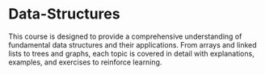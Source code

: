 # Data-Structures
This course is designed to provide a comprehensive understanding of fundamental data structures and their applications. From arrays and linked lists to trees and graphs, each topic is covered in detail with explanations, examples, and exercises to reinforce learning.
